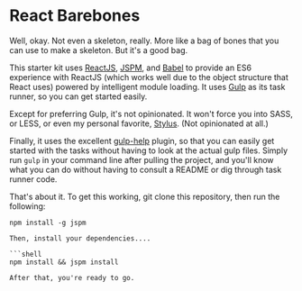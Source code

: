 React Barebones
==============

Well, okay. Not even a skeleton, really. More like a bag of bones that you can use to make a skeleton. But it's a good bag.

This starter kit uses [ReactJS](http://facebook.github.io/react/), [JSPM](http://jspm.io/), and [Babel](https://babeljs.io/) to provide an ES6 experience with ReactJS (which works well due to the object structure that React uses) powered by intelligent module loading. It uses [Gulp](http://gulpjs.com/) as its task runner, so you can get started easily.

Except for preferring Gulp, it's not opinionated. It won't force you into SASS, or LESS, or even my personal favorite, [Stylus](https://learnboost.github.io/stylus/). (Not opinionated at all.)

Finally, it uses the excellent [gulp-help](https://github.com/chmontgomery/gulp-help) plugin, so that you can easily get started with the tasks without having to look at the actual gulp files. Simply run `gulp` in your command line after pulling the project, and you'll know what you can do without having to consult a README or dig through task runner code.

That's about it. To get this working, git clone this repository, then run the following:

```shell
npm install -g jspm

Then, install your dependencies....

```shell
npm install && jspm install

After that, you're ready to go.
